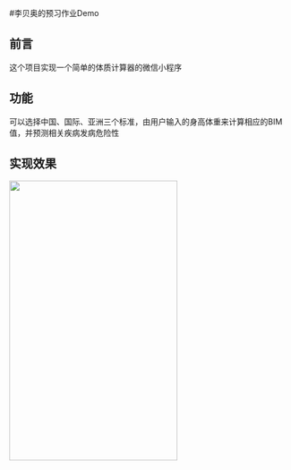 #李贝奥的预习作业Demo 
## 前言
这个项目实现一个简单的体质计算器的微信小程序
## 功能
可以选择中国、国际、亚洲三个标准，由用户输入的身高体重来计算相应的BIM值，并预测相关疾病发病危险性
## 实现效果
<img src = "/preview.jpg" width="300" height="500" >




